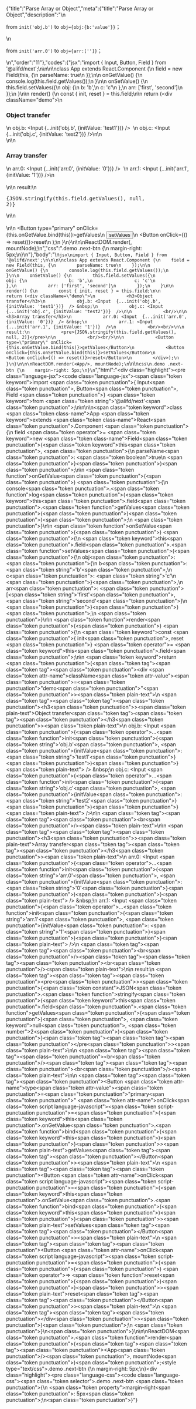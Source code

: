 {"title":"Parse Array or Object","meta":{"title":"Parse Array or Object","description":"\n<p>from <code>init(&#39;obj.b&#39;)</code> to <code>obj={obj:{b:&#39;value&#39;}}</code>；</p>\n<p>from <code>init(&#39;arr.0&#39;)</code> to <code>obj={arr:[&#39;&#39;]}</code>；</p>\n","order":"11"},"codes":{"jsx":"import { Input, Button, Field } from '@alifd/next';\n\n\n\nclass App extends React.Component {\n    field = new Field(this, {\n        parseName: true\n    });\n\n    onGetValue() {\n        console.log(this.field.getValues());\n    }\n\n    onSetValue() {\n        this.field.setValues({\n            obj: {\n                b: 'b',\n                c: 'c'\n            },\n            arr: ['first', 'second']\n        });\n    }\n\n    render() {\n        const { init, reset } = this.field;\n\n        return (<div className=\"demo\">\n            <h3>Object transfer</h3>\n            obj.b: <Input  {...init('obj.b', {initValue: 'test1'})}  /> &nbsp;\n            obj.c: <Input  {...init('obj.c', {initValue: 'test2'})}  />\n\n            <br/>\n\n            <h3>Array transfer</h3>\n            arr.0: <Input  {...init('arr.0', {initValue: '0'})}  /> &nbsp;\n            arr.1: <Input  {...init('arr.1', {initValue: '1'})}  />\n            <br/><br/>\n\n            result:\n            <pre>{JSON.stringify(this.field.getValues(), null, 2)}</pre>\n\n            <br/><br/>\n\n            <Button type=\"primary\" onClick={this.onGetValue.bind(this)}>getValues</Button>\n            <Button onClick={this.onSetValue.bind(this)}>setValues</Button>\n            <Button onClick={() => reset()}>reset</Button>\n        </div>);\n    }\n}\n\n\nReactDOM.render(<App/>, mountNode);\n","css":".demo .next-btn {\n    margin-right: 5px;\n}\n"},"body":"\n````jsx\nimport { Input, Button, Field } from '@alifd/next';\n\n\n\nclass App extends React.Component {\n    field = new Field(this, {\n        parseName: true\n    });\n\n    onGetValue() {\n        console.log(this.field.getValues());\n    }\n\n    onSetValue() {\n        this.field.setValues({\n            obj: {\n                b: 'b',\n                c: 'c'\n            },\n            arr: ['first', 'second']\n        });\n    }\n\n    render() {\n        const { init, reset } = this.field;\n\n        return (<div className=\"demo\">\n            <h3>Object transfer</h3>\n            obj.b: <Input  {...init('obj.b', {initValue: 'test1'})}  /> &nbsp;\n            obj.c: <Input  {...init('obj.c', {initValue: 'test2'})}  />\n\n            <br/>\n\n            <h3>Array transfer</h3>\n            arr.0: <Input  {...init('arr.0', {initValue: '0'})}  /> &nbsp;\n            arr.1: <Input  {...init('arr.1', {initValue: '1'})}  />\n            <br/><br/>\n\n            result:\n            <pre>{JSON.stringify(this.field.getValues(), null, 2)}</pre>\n\n            <br/><br/>\n\n            <Button type=\"primary\" onClick={this.onGetValue.bind(this)}>getValues</Button>\n            <Button onClick={this.onSetValue.bind(this)}>setValues</Button>\n            <Button onClick={() => reset()}>reset</Button>\n        </div>);\n    }\n}\n\n\nReactDOM.render(<App/>, mountNode);\n````\n\n````css\n.demo .next-btn {\n    margin-right: 5px;\n}\n````","html":"<script>(function(){'use strict';\n\nvar _createClass = function () { function defineProperties(target, props) { for (var i = 0; i < props.length; i++) { var descriptor = props[i]; descriptor.enumerable = descriptor.enumerable || false; descriptor.configurable = true; if (\"value\" in descriptor) descriptor.writable = true; Object.defineProperty(target, descriptor.key, descriptor); } } return function (Constructor, protoProps, staticProps) { if (protoProps) defineProperties(Constructor.prototype, protoProps); if (staticProps) defineProperties(Constructor, staticProps); return Constructor; }; }();\n\nvar _next = require('@alifd/next');\n\nfunction _classCallCheck(instance, Constructor) { if (!(instance instanceof Constructor)) { throw new TypeError(\"Cannot call a class as a function\"); } }\n\nfunction _possibleConstructorReturn(self, call) { if (!self) { throw new ReferenceError(\"this hasn't been initialised - super() hasn't been called\"); } return call && (typeof call === \"object\" || typeof call === \"function\") ? call : self; }\n\nfunction _inherits(subClass, superClass) { if (typeof superClass !== \"function\" && superClass !== null) { throw new TypeError(\"Super expression must either be null or a function, not \" + typeof superClass); } subClass.prototype = Object.create(superClass && superClass.prototype, { constructor: { value: subClass, enumerable: false, writable: true, configurable: true } }); if (superClass) Object.setPrototypeOf ? Object.setPrototypeOf(subClass, superClass) : subClass.__proto__ = superClass; }\n\nvar App = function (_React$Component) {\n    _inherits(App, _React$Component);\n\n    function App() {\n        var _ref;\n\n        var _temp, _this, _ret;\n\n        _classCallCheck(this, App);\n\n        for (var _len = arguments.length, args = Array(_len), _key = 0; _key < _len; _key++) {\n            args[_key] = arguments[_key];\n        }\n\n        return _ret = (_temp = (_this = _possibleConstructorReturn(this, (_ref = App.__proto__ || Object.getPrototypeOf(App)).call.apply(_ref, [this].concat(args))), _this), _this.field = new _next.Field(_this, {\n            parseName: true\n        }), _temp), _possibleConstructorReturn(_this, _ret);\n    }\n\n    _createClass(App, [{\n        key: 'onGetValue',\n        value: function onGetValue() {\n            console.log(this.field.getValues());\n        }\n    }, {\n        key: 'onSetValue',\n        value: function onSetValue() {\n            this.field.setValues({\n                obj: {\n                    b: 'b',\n                    c: 'c'\n                },\n                arr: ['first', 'second']\n            });\n        }\n    }, {\n        key: 'render',\n        value: function render() {\n            var _field = this.field,\n                init = _field.init,\n                reset = _field.reset;\n\n\n            return React.createElement(\n                'div',\n                { className: 'demo' },\n                React.createElement(\n                    'h3',\n                    null,\n                    'Object transfer'\n                ),\n                'obj.b: ',\n                React.createElement(_next.Input, init('obj.b', { initValue: 'test1' })),\n                ' \\xA0 obj.c: ',\n                React.createElement(_next.Input, init('obj.c', { initValue: 'test2' })),\n                React.createElement('br', null),\n                React.createElement(\n                    'h3',\n                    null,\n                    'Array transfer'\n                ),\n                'arr.0: ',\n                React.createElement(_next.Input, init('arr.0', { initValue: '0' })),\n                ' \\xA0 arr.1: ',\n                React.createElement(_next.Input, init('arr.1', { initValue: '1' })),\n                React.createElement('br', null),\n                React.createElement('br', null),\n                'result:',\n                React.createElement(\n                    'pre',\n                    null,\n                    JSON.stringify(this.field.getValues(), null, 2)\n                ),\n                React.createElement('br', null),\n                React.createElement('br', null),\n                React.createElement(\n                    _next.Button,\n                    { type: 'primary', onClick: this.onGetValue.bind(this) },\n                    'getValues'\n                ),\n                React.createElement(\n                    _next.Button,\n                    { onClick: this.onSetValue.bind(this) },\n                    'setValues'\n                ),\n                React.createElement(\n                    _next.Button,\n                    { onClick: function onClick() {\n                            return reset();\n                        } },\n                    'reset'\n                )\n            );\n        }\n    }]);\n\n    return App;\n}(React.Component);\n\nReactDOM.render(React.createElement(App, null), mountNode);})()</script><div class=\"highlight\"><pre class=\"language-jsx\"><code class=\"language-jsx\"><span class=\"token keyword\">import</span> <span class=\"token punctuation\">{</span> Input<span class=\"token punctuation\">,</span> Button<span class=\"token punctuation\">,</span> Field <span class=\"token punctuation\">}</span> <span class=\"token keyword\">from</span> <span class=\"token string\">'@alifd/next'</span><span class=\"token punctuation\">;</span>\n\n\n\n<span class=\"token keyword\">class</span> <span class=\"token class-name\">App</span> <span class=\"token keyword\">extends</span> <span class=\"token class-name\">React<span class=\"token punctuation\">.</span>Component</span> <span class=\"token punctuation\">{</span>\n    field <span class=\"token operator\">=</span> <span class=\"token keyword\">new</span> <span class=\"token class-name\">Field</span><span class=\"token punctuation\">(</span><span class=\"token keyword\">this</span><span class=\"token punctuation\">,</span> <span class=\"token punctuation\">{</span>\n        parseName<span class=\"token punctuation\">:</span> <span class=\"token boolean\">true</span>\n    <span class=\"token punctuation\">}</span><span class=\"token punctuation\">)</span><span class=\"token punctuation\">;</span>\n\n    <span class=\"token function\">onGetValue</span><span class=\"token punctuation\">(</span><span class=\"token punctuation\">)</span> <span class=\"token punctuation\">{</span>\n        console<span class=\"token punctuation\">.</span><span class=\"token function\">log</span><span class=\"token punctuation\">(</span><span class=\"token keyword\">this</span><span class=\"token punctuation\">.</span>field<span class=\"token punctuation\">.</span><span class=\"token function\">getValues</span><span class=\"token punctuation\">(</span><span class=\"token punctuation\">)</span><span class=\"token punctuation\">)</span><span class=\"token punctuation\">;</span>\n    <span class=\"token punctuation\">}</span>\n\n    <span class=\"token function\">onSetValue</span><span class=\"token punctuation\">(</span><span class=\"token punctuation\">)</span> <span class=\"token punctuation\">{</span>\n        <span class=\"token keyword\">this</span><span class=\"token punctuation\">.</span>field<span class=\"token punctuation\">.</span><span class=\"token function\">setValues</span><span class=\"token punctuation\">(</span><span class=\"token punctuation\">{</span>\n            obj<span class=\"token punctuation\">:</span> <span class=\"token punctuation\">{</span>\n                b<span class=\"token punctuation\">:</span> <span class=\"token string\">'b'</span><span class=\"token punctuation\">,</span>\n                c<span class=\"token punctuation\">:</span> <span class=\"token string\">'c'</span>\n            <span class=\"token punctuation\">}</span><span class=\"token punctuation\">,</span>\n            arr<span class=\"token punctuation\">:</span> <span class=\"token punctuation\">[</span><span class=\"token string\">'first'</span><span class=\"token punctuation\">,</span> <span class=\"token string\">'second'</span><span class=\"token punctuation\">]</span>\n        <span class=\"token punctuation\">}</span><span class=\"token punctuation\">)</span><span class=\"token punctuation\">;</span>\n    <span class=\"token punctuation\">}</span>\n\n    <span class=\"token function\">render</span><span class=\"token punctuation\">(</span><span class=\"token punctuation\">)</span> <span class=\"token punctuation\">{</span>\n        <span class=\"token keyword\">const</span> <span class=\"token punctuation\">{</span> init<span class=\"token punctuation\">,</span> reset <span class=\"token punctuation\">}</span> <span class=\"token operator\">=</span> <span class=\"token keyword\">this</span><span class=\"token punctuation\">.</span>field<span class=\"token punctuation\">;</span>\n\n        <span class=\"token keyword\">return</span> <span class=\"token punctuation\">(</span><span class=\"token tag\"><span class=\"token tag\"><span class=\"token punctuation\">&lt;</span>div</span> <span class=\"token attr-name\">className</span><span class=\"token attr-value\"><span class=\"token punctuation\">=</span><span class=\"token punctuation\">\"</span>demo<span class=\"token punctuation\">\"</span></span><span class=\"token punctuation\">></span></span><span class=\"token plain-text\">\n            </span><span class=\"token tag\"><span class=\"token tag\"><span class=\"token punctuation\">&lt;</span>h3</span><span class=\"token punctuation\">></span></span><span class=\"token plain-text\">Object transfer</span><span class=\"token tag\"><span class=\"token tag\"><span class=\"token punctuation\">&lt;/</span>h3</span><span class=\"token punctuation\">></span></span><span class=\"token plain-text\">\n            obj.b: &lt;Input  </span><span class=\"token punctuation\">{</span><span class=\"token operator\">...</span><span class=\"token function\">init</span><span class=\"token punctuation\">(</span><span class=\"token string\">'obj.b'</span><span class=\"token punctuation\">,</span> <span class=\"token punctuation\">{</span>initValue<span class=\"token punctuation\">:</span> <span class=\"token string\">'test1'</span><span class=\"token punctuation\">}</span><span class=\"token punctuation\">)</span><span class=\"token punctuation\">}</span><span class=\"token plain-text\">  /> &amp;nbsp;\n            obj.c: &lt;Input  </span><span class=\"token punctuation\">{</span><span class=\"token operator\">...</span><span class=\"token function\">init</span><span class=\"token punctuation\">(</span><span class=\"token string\">'obj.c'</span><span class=\"token punctuation\">,</span> <span class=\"token punctuation\">{</span>initValue<span class=\"token punctuation\">:</span> <span class=\"token string\">'test2'</span><span class=\"token punctuation\">}</span><span class=\"token punctuation\">)</span><span class=\"token punctuation\">}</span><span class=\"token plain-text\">  />\n\n            </span><span class=\"token tag\"><span class=\"token tag\"><span class=\"token punctuation\">&lt;</span>br</span><span class=\"token punctuation\">/></span></span><span class=\"token plain-text\">\n\n            </span><span class=\"token tag\"><span class=\"token tag\"><span class=\"token punctuation\">&lt;</span>h3</span><span class=\"token punctuation\">></span></span><span class=\"token plain-text\">Array transfer</span><span class=\"token tag\"><span class=\"token tag\"><span class=\"token punctuation\">&lt;/</span>h3</span><span class=\"token punctuation\">></span></span><span class=\"token plain-text\">\n            arr.0: &lt;Input  </span><span class=\"token punctuation\">{</span><span class=\"token operator\">...</span><span class=\"token function\">init</span><span class=\"token punctuation\">(</span><span class=\"token string\">'arr.0'</span><span class=\"token punctuation\">,</span> <span class=\"token punctuation\">{</span>initValue<span class=\"token punctuation\">:</span> <span class=\"token string\">'0'</span><span class=\"token punctuation\">}</span><span class=\"token punctuation\">)</span><span class=\"token punctuation\">}</span><span class=\"token plain-text\">  /> &amp;nbsp;\n            arr.1: &lt;Input  </span><span class=\"token punctuation\">{</span><span class=\"token operator\">...</span><span class=\"token function\">init</span><span class=\"token punctuation\">(</span><span class=\"token string\">'arr.1'</span><span class=\"token punctuation\">,</span> <span class=\"token punctuation\">{</span>initValue<span class=\"token punctuation\">:</span> <span class=\"token string\">'1'</span><span class=\"token punctuation\">}</span><span class=\"token punctuation\">)</span><span class=\"token punctuation\">}</span><span class=\"token plain-text\">  />\n            </span><span class=\"token tag\"><span class=\"token tag\"><span class=\"token punctuation\">&lt;</span>br</span><span class=\"token punctuation\">/></span></span><span class=\"token tag\"><span class=\"token tag\"><span class=\"token punctuation\">&lt;</span>br</span><span class=\"token punctuation\">/></span></span><span class=\"token plain-text\">\n\n            result:\n            </span><span class=\"token tag\"><span class=\"token tag\"><span class=\"token punctuation\">&lt;</span>pre</span><span class=\"token punctuation\">></span></span><span class=\"token punctuation\">{</span><span class=\"token constant\">JSON</span><span class=\"token punctuation\">.</span><span class=\"token function\">stringify</span><span class=\"token punctuation\">(</span><span class=\"token keyword\">this</span><span class=\"token punctuation\">.</span>field<span class=\"token punctuation\">.</span><span class=\"token function\">getValues</span><span class=\"token punctuation\">(</span><span class=\"token punctuation\">)</span><span class=\"token punctuation\">,</span> <span class=\"token keyword\">null</span><span class=\"token punctuation\">,</span> <span class=\"token number\">2</span><span class=\"token punctuation\">)</span><span class=\"token punctuation\">}</span><span class=\"token tag\"><span class=\"token tag\"><span class=\"token punctuation\">&lt;/</span>pre</span><span class=\"token punctuation\">></span></span><span class=\"token plain-text\">\n\n            </span><span class=\"token tag\"><span class=\"token tag\"><span class=\"token punctuation\">&lt;</span>br</span><span class=\"token punctuation\">/></span></span><span class=\"token tag\"><span class=\"token tag\"><span class=\"token punctuation\">&lt;</span>br</span><span class=\"token punctuation\">/></span></span><span class=\"token plain-text\">\n\n            </span><span class=\"token tag\"><span class=\"token tag\"><span class=\"token punctuation\">&lt;</span>Button</span> <span class=\"token attr-name\">type</span><span class=\"token attr-value\"><span class=\"token punctuation\">=</span><span class=\"token punctuation\">\"</span>primary<span class=\"token punctuation\">\"</span></span> <span class=\"token attr-name\">onClick</span><span class=\"token script language-javascript\"><span class=\"token script-punctuation punctuation\">=</span><span class=\"token punctuation\">{</span><span class=\"token keyword\">this</span><span class=\"token punctuation\">.</span>onGetValue<span class=\"token punctuation\">.</span><span class=\"token function\">bind</span><span class=\"token punctuation\">(</span><span class=\"token keyword\">this</span><span class=\"token punctuation\">)</span><span class=\"token punctuation\">}</span></span><span class=\"token punctuation\">></span></span><span class=\"token plain-text\">getValues</span><span class=\"token tag\"><span class=\"token tag\"><span class=\"token punctuation\">&lt;/</span>Button</span><span class=\"token punctuation\">></span></span><span class=\"token plain-text\">\n            </span><span class=\"token tag\"><span class=\"token tag\"><span class=\"token punctuation\">&lt;</span>Button</span> <span class=\"token attr-name\">onClick</span><span class=\"token script language-javascript\"><span class=\"token script-punctuation punctuation\">=</span><span class=\"token punctuation\">{</span><span class=\"token keyword\">this</span><span class=\"token punctuation\">.</span>onSetValue<span class=\"token punctuation\">.</span><span class=\"token function\">bind</span><span class=\"token punctuation\">(</span><span class=\"token keyword\">this</span><span class=\"token punctuation\">)</span><span class=\"token punctuation\">}</span></span><span class=\"token punctuation\">></span></span><span class=\"token plain-text\">setValues</span><span class=\"token tag\"><span class=\"token tag\"><span class=\"token punctuation\">&lt;/</span>Button</span><span class=\"token punctuation\">></span></span><span class=\"token plain-text\">\n            </span><span class=\"token tag\"><span class=\"token tag\"><span class=\"token punctuation\">&lt;</span>Button</span> <span class=\"token attr-name\">onClick</span><span class=\"token script language-javascript\"><span class=\"token script-punctuation punctuation\">=</span><span class=\"token punctuation\">{</span><span class=\"token punctuation\">(</span><span class=\"token punctuation\">)</span> <span class=\"token operator\">=></span> <span class=\"token function\">reset</span><span class=\"token punctuation\">(</span><span class=\"token punctuation\">)</span><span class=\"token punctuation\">}</span></span><span class=\"token punctuation\">></span></span><span class=\"token plain-text\">reset</span><span class=\"token tag\"><span class=\"token tag\"><span class=\"token punctuation\">&lt;/</span>Button</span><span class=\"token punctuation\">></span></span><span class=\"token plain-text\">\n        </span><span class=\"token tag\"><span class=\"token tag\"><span class=\"token punctuation\">&lt;/</span>div</span><span class=\"token punctuation\">></span></span><span class=\"token punctuation\">)</span><span class=\"token punctuation\">;</span>\n    <span class=\"token punctuation\">}</span>\n<span class=\"token punctuation\">}</span>\n\n\nReactDOM<span class=\"token punctuation\">.</span><span class=\"token function\">render</span><span class=\"token punctuation\">(</span><span class=\"token tag\"><span class=\"token tag\"><span class=\"token punctuation\">&lt;</span>App</span><span class=\"token punctuation\">/></span></span><span class=\"token punctuation\">,</span> mountNode<span class=\"token punctuation\">)</span><span class=\"token punctuation\">;</span></code></pre></div><style type=\"text/css\">.demo .next-btn {\n    margin-right: 5px;\n}</style><div class=\"highlight\"><pre class=\"language-css\"><code class=\"language-css\"><span class=\"token selector\">.demo .next-btn</span> <span class=\"token punctuation\">{</span>\n    <span class=\"token property\">margin-right</span><span class=\"token punctuation\">:</span> 5px<span class=\"token punctuation\">;</span>\n<span class=\"token punctuation\">}</span></code></pre></div>"}